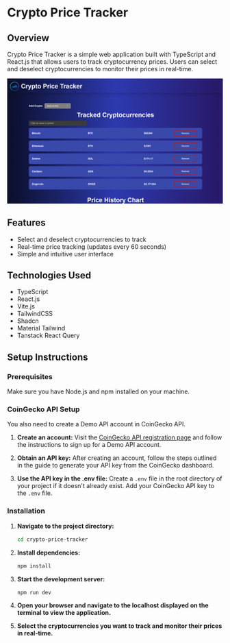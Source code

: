 # Crypto Price Tracker

## Overview

Crypto Price Tracker is a simple web application built with TypeScript and React.js that allows users to track cryptocurrency prices. Users can select and deselect cryptocurrencies to monitor their prices in real-time.

![Crypto Price Tracker Screenshot](./public/AppScreenshot1.png)

## Features

- Select and deselect cryptocurrencies to track
- Real-time price tracking (updates every 60 seconds)
- Simple and intuitive user interface

## Technologies Used

- TypeScript
- React.js
- Vite.js
- TailwindCSS
- Shadcn
- Material Tailwind
- Tanstack React Query

## Setup Instructions

### Prerequisites

Make sure you have Node.js and npm installed on your machine.

### CoinGecko API Setup

You also need to create a Demo API account in CoinGecko API.

1. **Create an account:**
   Visit the [CoinGecko API registration page](https://support.coingecko.com/hc/en-us/articles/21880397454233-User-Guide-How-to-sign-up-for-CoinGecko-Demo-API-and-generate-an-API-key) and follow the instructions to sign up for a Demo API account.

2. **Obtain an API key:**
   After creating an account, follow the steps outlined in the guide to generate your API key from the CoinGecko dashboard.

3. **Use the API key in the .env file:**
   Create a `.env` file in the root directory of your project if it doesn't already exist. Add your CoinGecko API key to the `.env` file.

### Installation

1. **Navigate to the project directory:**

   ```bash
   cd crypto-price-tracker
   ```

2. **Install dependencies:**

   ```bash
   npm install
   ```

3. **Start the development server:**

   ```bash
   npm run dev
   ```

4. **Open your browser and navigate to the localhost displayed on the terminal to view the application.**

5. **Select the cryptocurrencies you want to track and monitor their prices in real-time.**

